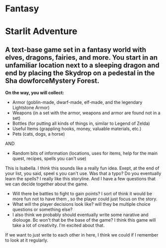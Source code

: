 # Fantasy

# Starlit Adventure
  
## A text-base game set in a fantasy world with elves, dragons, fairies, and more. You start in an unfamiliar location next to a sleeping dragon and end by placing the Skydrop on a pedestal in the Sha dowforceMystery Forest.
  
__On the way, you will collect:__
- Armor (goblin-made, dwarf-made, elf-made, and the legendary Lightstone Armor)
- Weapons (in a set with the armor, weapons and armor are found not in a set)
- Bottles (for putting all kinds of things in, similar to Legend of Zelda)
- Useful Items (grappling hooks, money, valuable materials, etc.)
- Pets (cats, dogs, a horse)
  
AND
- Random bits of information (locations, uses for items, help for the main quest, recipes, spells you can't use)


 This is Isabella. I think this sounds like a really fun idea. Exept, at the end of your list, you said, speel s you can't use. Was that a typo? Do you eventually learn the spells? I really like this storyline. And I have a few questions that we can decide together about the game.
-  Will there be battles to fight to gain points? I sort of think it would be more fun not to have them , so the player could just focus on the story.
-  What will the player decisions look like? will they be multiple choice questions or something else?
- I also think we probably should eventually write some narative and diolouge. Bc won't that be the base of the game? I think this game will take a lot of creativity. I'm excited about that. 

If we want to just write to each other in here, I think we could if I remember to look at it regularly. 
  
